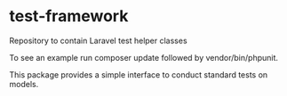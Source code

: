 # test-framework
Repository to contain Laravel test helper classes


To see an example run composer update followed by vendor/bin/phpunit.

This package provides a simple interface to conduct standard tests on models.
